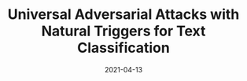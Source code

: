 ---
title: "Universal Adversarial Attacks with Natural Triggers for Text Classification"
date: 2021-04-13
draft: false
post_type: publication
authors: [liweis, xinweiy, hsuanp, karthikn]
venue: NAACL 2021
tags: []

code: https://github.com/Hsuan-Tung/universal_attack_natural_trigger
link: https://arxiv.org/abs/2005.00174
---